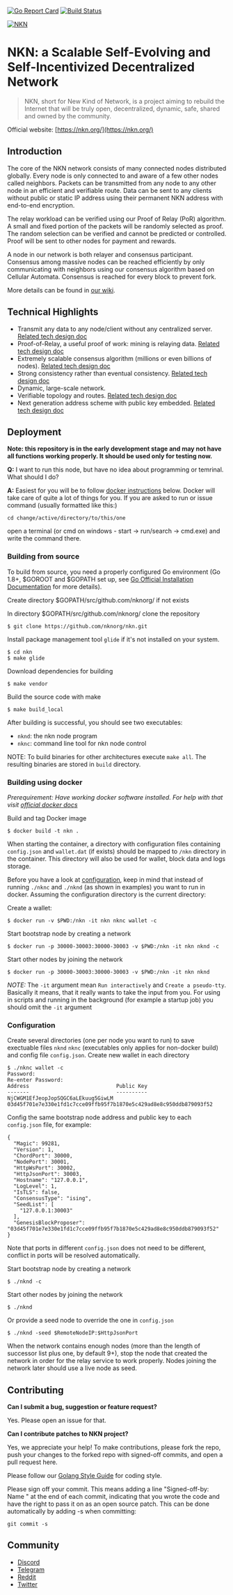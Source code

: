 [![Go Report Card](https://nkn.org/badge/nkn.svg)](https://goreportcard.com/report/github.com/nknorg/nkn)
[![Build Status](https://travis-ci.org/nknorg/nkn.svg?branch=master)](https://travis-ci.org/nknorg/nkn)

[![NKN](https://github.com/nknorg/nkn/wiki/img/nkn_logo.png)](https://nkn.org)

# NKN: a Scalable Self-Evolving and Self-Incentivized Decentralized Network

> NKN, short for New Kind of Network, is a project aiming to rebuild the
> Internet that will be truly open, decentralized, dynamic, safe, shared and
> owned by the community.

Official website: [https://nkn.org/](https://nkn.org/)

## Introduction

The core of the NKN network consists of many connected nodes distributed
globally. Every node is only connected to and aware of a few other nodes called
neighbors. Packets can be transmitted from any node to any other node in an
efficient and verifiable route. Data can be sent to any clients without public
or static IP address using their permanent NKN address with end-to-end
encryption.

The relay workload can be verified using our Proof of Relay (PoR) algorithm. A
small and fixed portion of the packets will be randomly selected as proof. The
random selection can be verified and cannot be predicted or controlled. Proof
will be sent to other nodes for payment and rewards.

A node in our network is both relayer and consensus participant. Consensus among
massive nodes can be reached efficiently by only communicating with neighbors
using our consensus algorithm based on Cellular Automata. Consensus is reached
for every block to prevent fork.

More details can be found in [our wiki](https://github.com/nknorg/nkn/wiki).

## Technical Highlights

* Transmit any data to any node/client without any centralized server. [Related tech design doc](https://github.com/nknorg/nkn/wiki/Tech-Design-Doc%3A-Distributed-Data-Transmission-Network-%28DDTN%29)
* Proof-of-Relay, a useful proof of work: mining is relaying data. [Related tech design doc](https://github.com/nknorg/nkn/wiki/Tech-Design-Doc%3A-Proof-of-Relay-%28PoR%29)
* Extremely scalable consensus algorithm (millions or even billions of nodes). [Related tech design doc](https://github.com/nknorg/nkn/wiki/Tech-Design-Doc%3A-Consensus-and-Blockchain)
* Strong consistency rather than eventual consistency. [Related tech design doc](https://github.com/nknorg/nkn/wiki/Tech-Design-Doc%3A-Consensus-and-Blockchain)
* Dynamic, large-scale network.
* Verifiable topology and routes. [Related tech design doc](https://github.com/nknorg/nkn/wiki/Tech-Design-Doc%3A-Relay-Path-Validation)
* Next generation address scheme with public key embedded. [Related tech design doc](https://github.com/nknorg/nkn/wiki/Tech-Design-Doc%3A-NKN-Address-Scheme)

## Deployment

**Note: this repository is in the early development stage and may not
have all functions working properly. It should be used only for testing
now.**

**Q:** I want to run this node, but have no idea about programming or temrinal.
What should I do?

**A:** Easiest for you will be to follow [docker instructions](#building-using-docker) below. Docker will take care of quite a lot of things for you.
If you are asked to run or issue command (usually formatted like this:)
```shell
cd change/active/directory/to/this/one
```
open a terminal (or cmd on windows - start -> run/search -> cmd.exe) and write the command there.


### Building from source


To build from source, you need a properly configured Go environment (Go 1.8+,
$GOROOT and $GOPATH set up, see [Go Official Installation
Documentation](https://golang.org/doc/install) for more details).

Create directory $GOPATH/src/github.com/nknorg/ if not exists

In directory $GOPATH/src/github.com/nknorg/ clone the repository

```shell
$ git clone https://github.com/nknorg/nkn.git
```

Install package management tool `glide` if it's not installed on your system.

```shell
$ cd nkn
$ make glide
```

Download dependencies for building
```shell
$ make vendor
```

Build the source code with make

```shell
$ make build_local
```

After building is successful, you should see two executables:

* `nknd`: the nkn node program
* `nknc`: command line tool for nkn node control

NOTE: To build binaries for other architectures execute `make all`. The resulting binaries are stored in `build` directory.

### Building using docker

*Prerequirement: Have working docker software installed. For help with that
visit [official docker docs](https://docs.docker.com/install/#supported-platforms)*


Build and tag Docker image

```shell
$ docker build -t nkn .
```

When starting the container, a directory with configuration files containing `config.json` and
`wallet.dat` (if exists) should be mapped to `/nkn` directory in the container.
This directory will also be used for wallet, block data and logs storage.

Before you have a look at [configuration](#configuration), keep in mind that instead of running `./nknc` and `./nknd`
(as shown in examples) you want to run in docker.
Assuming the configuration directory is the current directory:

Create a wallet:

```shell
$ docker run -v $PWD:/nkn -it nkn nknc wallet -c
```

Start bootstrap node by creating a network

```shell
$ docker run -p 30000-30003:30000-30003 -v $PWD:/nkn -it nkn nknd -c
```

Start other nodes by joining the network

```shell
$ docker run -p 30000-30003:30000-30003 -v $PWD:/nkn -it nkn nknd
```

*NOTE:* The `-it` argument mean `Run interactively` and `Create a pseudo-tty`. Basically it means,
that it really wants to take the input from you. For using in scripts and running in the background
(for example a startup job) you should omit the `-it` argument


### Configuration

Create several directories (one per node you want to run) to save exectuable files `nknd` `nknc` (executables only applies for non-docker build) and
config file `config.json`. Create new wallet in each directory

``` shell
$ ./nknc wallet -c
Password:
Re-enter Password:
Address                            Public Key
-------                            ----------
NjCWGM1EfJeopJopSQGC6aLEkuug5GiwLM 03d45f701e7e330e1fd1c7cce09ffb95f7b1870e5c429ad8e8c950ddb879093f52
```

Config the same bootstrap node address and public key to each
`config.json` file, for example:

```shell
{
  "Magic": 99281,
  "Version": 1,
  "ChordPort": 30000,
  "NodePort": 30001,
  "HttpWsPort": 30002,
  "HttpJsonPort": 30003,
  "Hostname": "127.0.0.1",
  "LogLevel": 1,
  "IsTLS": false,
  "ConsensusType": "ising",
  "SeedList": [
    "127.0.0.1:30003"
  ],
  "GenesisBlockProposer": "03d45f701e7e330e1fd1c7cce09ffb95f7b1870e5c429ad8e8c950ddb879093f52"
}
```

Note that ports in different `config.json` does not need to be different,
conflict in ports will be resolved automatically.

Start bootstrap node by creating a network

```shell
$ ./nknd -c
```

Start other nodes by joining the network

```shell
$ ./nknd
```

Or provide a seed node to override the one in `config.json`

```shell
$ ./nknd -seed $RemoteNodeIP:$HttpJsonPort
```

When the network contains enough nodes (more than the length of successor list
plus one, by default 9+), stop the node that created the network in order for
the relay service to work properly. Nodes joining the network later should use a
live node as seed.

## Contributing

**Can I submit a bug, suggestion or feature request?**

Yes. Please open an issue for that.

**Can I contribute patches to NKN project?**

Yes, we appreciate your help! To make contributions, please fork the repo, push
your changes to the forked repo with signed-off commits, and open a pull request
here.

Please follow our [Golang Style Guide](https://github.com/nknorg/nkn/wiki/NKN-Golang-Style-Guide)
for coding style.

Please sign off your commit. This means adding a line "Signed-off-by: Name
<email>" at the end of each commit, indicating that you wrote the code and have
the right to pass it on as an open source patch. This can be done automatically
by adding -s when committing:

```shell
git commit -s
```

## Community

* [Discord](https://discord.gg/c7mTynX)
* [Telegram](https://t.me/nknorg)
* [Reddit](https://www.reddit.com/r/nknblockchain/)
* [Twitter](https://twitter.com/NKN_ORG)
